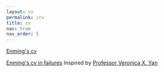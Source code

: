 ```yaml
---
layout: cv
permalink: /cv
title: cv
nav: true
nav_order: 5
---
```


<a href = "https://zhang-enming.github.io/assets/pdf/CV.pdf">Enming's cv</a>

<a href = "https://zhang-enming.github.io/assets/pdf/CV_in_Failures.pdf">Enming's cv in failures</a> Inspired by <a href = "https://sites.edb.utexas.edu/slam/">Professor Veronica X. Yan</a>